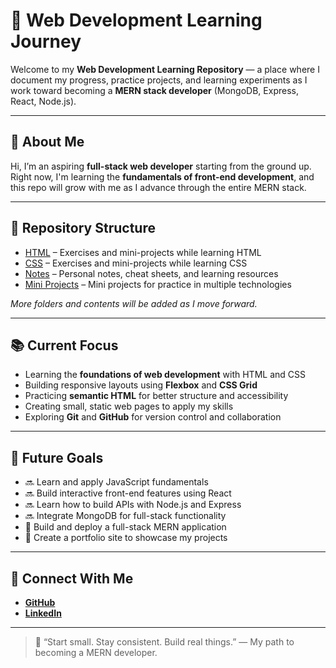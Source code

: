 # 🌱 Web Development Learning Journey

Welcome to my **Web Development Learning Repository** — a place where I document my progress, practice projects, and learning experiments as I work toward becoming a **MERN stack developer** (MongoDB, Express, React, Node.js).

---

## 👋 About Me

Hi, I’m an aspiring **full-stack web developer** starting from the ground up.  
Right now, I'm learning the **fundamentals of front-end development**, and this repo will grow with me as I advance through the entire MERN stack.

---

## 📁 Repository Structure

- [HTML](./HTML/) – Exercises and mini-projects while learning HTML  
- [CSS](./CSS/) – Exercises and mini-projects while learning CSS  
- [Notes](./Notes/) – Personal notes, cheat sheets, and learning resources
- [Mini Projects](./Mini_Projects/) – Mini projects for practice in multiple technologies

*More folders and contents will be added as I move forward.*

---

## 📚 Current Focus

- Learning the **foundations of web development** with HTML and CSS  
- Building responsive layouts using **Flexbox** and **CSS Grid**  
- Practicing **semantic HTML** for better structure and accessibility  
- Creating small, static web pages to apply my skills  
- Exploring **Git** and **GitHub** for version control and collaboration

---

## 🎯 Future Goals

- 🔜 Learn and apply JavaScript fundamentals  
- 🔜 Build interactive front-end features using React  
- 🔜 Learn how to build APIs with Node.js and Express  
- 🔜 Integrate MongoDB for full-stack functionality  
- 🚀 Build and deploy a full-stack MERN application  
- 💼 Create a portfolio site to showcase my projects

---

## 🔗 Connect With Me

- [**GitHub**](https://github.com/CodeWithSub)  
- [**LinkedIn**](https://www.linkedin.com/in/subhransukumar)

---

> 🧠 “Start small. Stay consistent. Build real things.” — My path to becoming a MERN developer.
